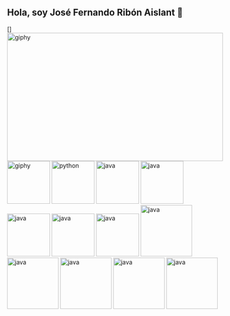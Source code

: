 ## Hola, soy José Fernando Ribón Aislant 👋
[<img align='right' src="https://images.pexels.com/photos/546819/pexels-photo-546819.jpeg?auto=compress&cs=tinysrgb&w=1260&h=750&dpr=1" width="100%" height="300px" alt="giphy">]



[<img src="https://cdn.iconscout.com/icon/free/png-512/free-javascript-logo-icon-download-in-svg-png-gif-file-formats--technology-social-media-company-vol-4-pack-logos-icons-2945018.png?f=webp&w=256" width="100" alt="giphy">](https://developer.mozilla.org/es/docs/Web/JavaScript)
[<img src="https://cdn.iconscout.com/icon/free/png-256/python-3521655-2945099.png" alt="python" width="100">](https://docs.python.org/3/library/index.html)
[<img src="https://cdn.iconscout.com/icon/free/png-128/java-2038875-1720088.png" alt="java" width="100">](https://docs.oracle.com/en/java/)
[<img src="https://cdn.iconscout.com/icon/free/png-512/free-html-logo-icon-download-in-svg-png-gif-file-formats--technology-social-media-vol-3-pack-logos-icons-3030115.png?f=webp&w=256" alt="java" width="100">](https://lenguajehtml.com/html/)
[<img src="https://cdn.iconscout.com/icon/free/png-512/free-react-logo-icon-download-in-svg-png-gif-file-formats--technology-social-media-vol-5-pack-logos-icons-2945110.png?f=webp&w=256" alt="java" width="100">](https://es.react.dev/)
[<img src="https://cdn.iconscout.com/icon/free/png-512/free-css-logo-icon-download-in-svg-png-gif-file-formats--logos-pack-icons-722685.png?f=webp&w=256" alt="java" width="100">](https://developer.mozilla.org/es/docs/Learn/CSS/First_steps/What_is_CSS)
[<img src="https://d2r9phh2n9g4lt.cloudfront.net/website/product-images/GoAnywhere_MFT.jpg" alt="java" width="100">](https://www.goanywhere.com/es)
[<img src="https://broadviewnetworks.ca/wp-content/uploads/2021/04/power-apps-logo-800-600.png" alt="java" width="120">](https://learn.microsoft.com/es-es/power-apps/powerapps-overview)
[<img src="https://oneflow.com/app/uploads/2023/11/Power-automate.png" alt="java" width="120">](https://www.microsoft.com/es-es/power-platform/products/power-automate)
[<img src="https://cdn.iconscout.com/icon/free/png-512/free-oracle-logo-icon-download-in-svg-png-gif-file-formats--brand-development-tools-pack-logos-icons-226044.png?f=webp&w=256" alt="java" width="120">](https://www.microsoft.com/es-es/power-platform/products/power-automate)
[<img src="https://www.dataprix.com/files/uploads/103image/logo_sqlserver.png" alt="java" width="120">](https://www.microsoft.com/es-es/power-platform/products/power-automate)
[<img src="https://play-lh.googleusercontent.com/keVVojxW-b11NTKWZg8GulfLlhqBpATvqGFViblYsI0fxW_8a0sIPgyRlB94Gu1AQMY" alt="java" width="120">](https://www.microsoft.com/es-es/power-platform/products/power-automate)



<!--
**jribon51/jribon51** is a ✨ _special_ ✨ repository because its `README.md` (this file) appears on your GitHub profile.

Here are some ideas to get you started:

- 🔭 I’m currently working on ...
- 🌱 I’m currently learning ...
- 👯 I’m looking to collaborate on ...
- 🤔 I’m looking for help with ...
- 💬 Ask me about ...
- 📫 How to reach me: ...
- 😄 Pronouns: ...
- ⚡ Fun fact: ...
-->
